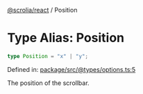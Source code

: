 [@scrolia/react](../README.md) / Position

# Type Alias: Position

```ts
type Position = "x" | "y";
```

Defined in: [package/src/@types/options.ts:5](https://github.com/scrolia/react/blob/61b524f246cf60e1977c5e1c1f237c9b0c4c8ba2/package/src/@types/options.ts#L5)

The position of the scrollbar.
